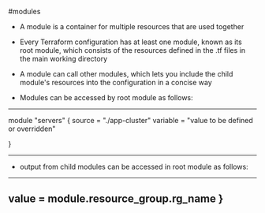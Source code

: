 
#modules


- A module is a container for multiple resources that are used together
- Every Terraform configuration has at least one module, known as its root module, which consists of the resources defined in the .tf files in the main working directory
- A module can call other modules, which lets you include the child module's resources into the configuration in a concise way

- Modules can be accessed by root module as follows:
----------------------------------------- 
module "servers" {
source = "./app-cluster"
variable = "value to be defined or overridden"

}


------------------------------------------ 
- output from child modules can be accessed in root module as follows: 
--------------------------------------- 
value = module.resource_group.rg_name
}
------------------------------------------- 